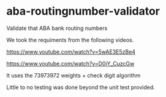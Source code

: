 # aba-routingnumber-validator
Validate that ABA bank routing numbers

We took the requiments from the following videos.

https://www.youtube.com/watch?v=5wAE3E5zBe4

https://www.youtube.com/watch?v=D0jY_CuzcGw

It uses the 73973972 weights + check digit algorithm

Little to no testing was done beyond the unit test 
provided. 
